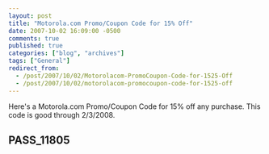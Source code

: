 ```yaml
---
layout: post
title: "Motorola.com Promo/Coupon Code for 15% Off"
date: 2007-10-02 16:09:00 -0500
comments: true
published: true
categories: ["blog", "archives"]
tags: ["General"]
redirect_from: 
  - /post/2007/10/02/Motorolacom-PromoCoupon-Code-for-1525-Off
  - /post/2007/10/02/motorolacom-promocoupon-code-for-1525-off
---
```

<!-- more -->
<P>Here's a Motorola.com Promo/Coupon Code for 15% off any purchase. This code is good through 2/3/2008.</P>
<H2>PASS_11805</H2>
